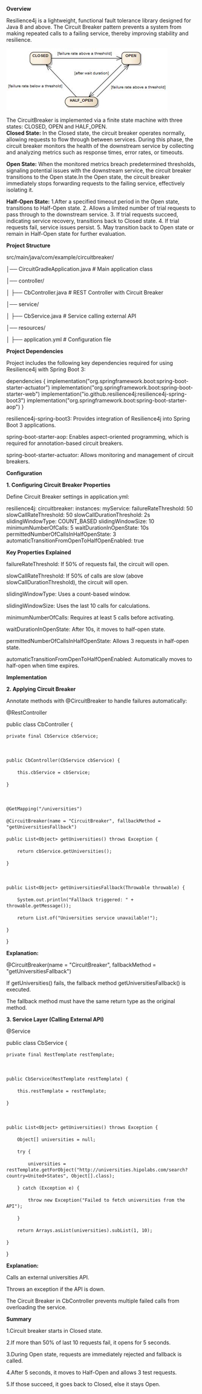 **Overview** 

Resilience4j is a lightweight, functional fault tolerance library designed for Java 8 and above. The Circuit Breaker pattern prevents a system from making repeated calls to a failing service, thereby improving stability and resilience. 

![Alt text](Images/39cdd54-state_machine.jpg)

The CircuitBreaker is implemented via a finite state machine with three states: CLOSED, OPEN and HALF_OPEN.  
**Closed State:** 
In the Closed state, the circuit breaker operates normally, allowing requests to flow through between services. During this phase, the circuit breaker monitors the health of the downstream service by collecting and analyzing metrics such as response times, error rates, or timeouts. 

**Open State:** 
When the monitored metrics breach predetermined thresholds, signaling potential issues with the downstream service, the circuit breaker transitions to the Open state.In the Open state, the circuit breaker immediately stops forwarding requests to the failing service, effectively isolating it. 

**Half-Open State:** 
1.After a specified timeout period in the Open state, transitions to Half-Open state. 
2. Allows a limited number of trial requests to pass through to the downstream service. 
3. If trial requests succeed, indicating service recovery, transitions back to Closed state. 
4. If trial requests fail, service issues persist. 
5. May transition back to Open state or remain in Half-Open state for further evaluation. 

**Project Structure** 

src/main/java/com/example/circuitbreaker/ 
 
│── CircuitGradleApplication.java   # Main application class 

│── controller/ 

│   ├── CbController.java           # REST Controller with Circuit Breaker 

│── service/ 

│   ├── CbService.java              # Service calling external API 

│── resources/ 

│   ├── application.yml             # Configuration file 


**Project Dependencies** 

Project includes the following key dependencies required for using Resilience4j with Spring Boot 3: 

 
dependencies { 
    implementation("org.springframework.boot:spring-boot-starter-actuator") 
    implementation("org.springframework.boot:spring-boot-starter-web") 
    implementation("io.github.resilience4j:resilience4j-spring-boot3") 
    implementation("org.springframework.boot:spring-boot-starter-aop") 
} 

 
  

resilience4j-spring-boot3: Provides integration of Resilience4j into Spring Boot 3 applications. 

spring-boot-starter-aop: Enables aspect-oriented programming, which is required for annotation-based circuit breakers. 

spring-boot-starter-actuator: Allows monitoring and management of circuit breakers. 

**Configuration** 

**1. Configuring Circuit Breaker Properties** 

Define Circuit Breaker settings in application.yml: 

resilience4j: 
  circuitbreaker: 
    instances: 
      myService: 
        failureRateThreshold: 50 
        slowCallRateThreshold: 50 
        slowCallDurationThreshold: 2s 
        slidingWindowType: COUNT_BASED 
        slidingWindowSize: 10 
        minimumNumberOfCalls: 5 
        waitDurationInOpenState: 10s 
        permittedNumberOfCallsInHalfOpenState: 3 
        automaticTransitionFromOpenToHalfOpenEnabled: true 
  

**Key Properties Explained** 

failureRateThreshold: If 50% of requests fail, the circuit will open. 

slowCallRateThreshold: If 50% of calls are slow (above slowCallDurationThreshold), the circuit will open. 

slidingWindowType: Uses a count-based window. 

slidingWindowSize: Uses the last 10 calls for calculations. 

minimumNumberOfCalls: Requires at least 5 calls before activating. 

waitDurationInOpenState: After 10s, it moves to half-open state. 

permittedNumberOfCallsInHalfOpenState: Allows 3 requests in half-open state. 

automaticTransitionFromOpenToHalfOpenEnabled: Automatically moves to half-open when time expires.



**Implementation** 

**2. Applying Circuit Breaker**  

Annotate methods with @CircuitBreaker to handle failures automatically: 

@RestController 

public class CbController { 

    private final CbService cbService; 

  

    public CbController(CbService cbService) { 

        this.cbService = cbService; 

    } 

  

    @GetMapping("/universities") 

    @CircuitBreaker(name = "CircuitBreaker", fallbackMethod = "getUniversitiesFallback") 

    public List<Object> getUniversities() throws Exception { 

        return cbService.getUniversities(); 

    } 

  

    public List<Object> getUniversitiesFallback(Throwable throwable) { 

        System.out.println("Fallback triggered: " + throwable.getMessage()); 

        return List.of("Universities service unavailable!"); 

    } 

} 

 
**Explanation:** 

@CircuitBreaker(name = "CircuitBreaker", fallbackMethod = "getUniversitiesFallback") 

If getUniversities() fails, the fallback method getUniversitiesFallback() is executed. 

The fallback method must have the same return type as the original method. 

 **3. Service Layer (Calling External API)** 

@Service 

public class CbService { 

    private final RestTemplate restTemplate; 

  

    public CbService(RestTemplate restTemplate) { 

        this.restTemplate = restTemplate; 

    } 

  

    public List<Object> getUniversities() throws Exception { 

        Object[] universities = null; 

        try { 

            universities = restTemplate.getForObject("http://universities.hipolabs.com/search?country=United+States", Object[].class); 

        } catch (Exception e) { 

            throw new Exception("Failed to fetch universities from the API"); 

        } 

        return Arrays.asList(universities).subList(1, 10); 

    } 

} 

 

 
**Explanation:** 

Calls an external universities API. 

Throws an exception if the API is down. 

The Circuit Breaker in CbController prevents multiple failed calls from overloading the service. 

**Summary**

1.Circuit breaker starts in Closed state.

2.If more than 50% of last 10 requests fail, it opens for 5 seconds.

3.During Open state, requests are immediately rejected and fallback is called.

4.After 5 seconds, it moves to Half-Open and allows 3 test requests.

5.If those succeed, it goes back to Closed, else it stays Open.




